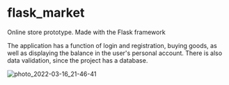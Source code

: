 # flask_market
Online store prototype. Made with the Flask framework

The application has a function of login and registration, buying goods, as well as displaying the balance in the user's personal account. There is also data validation, since the project has a database.

![photo_2022-03-16_21-46-41](https://user-images.githubusercontent.com/69870181/158635874-123b4117-b66f-4ffe-a66f-ea14dadaa8cf.jpg)
